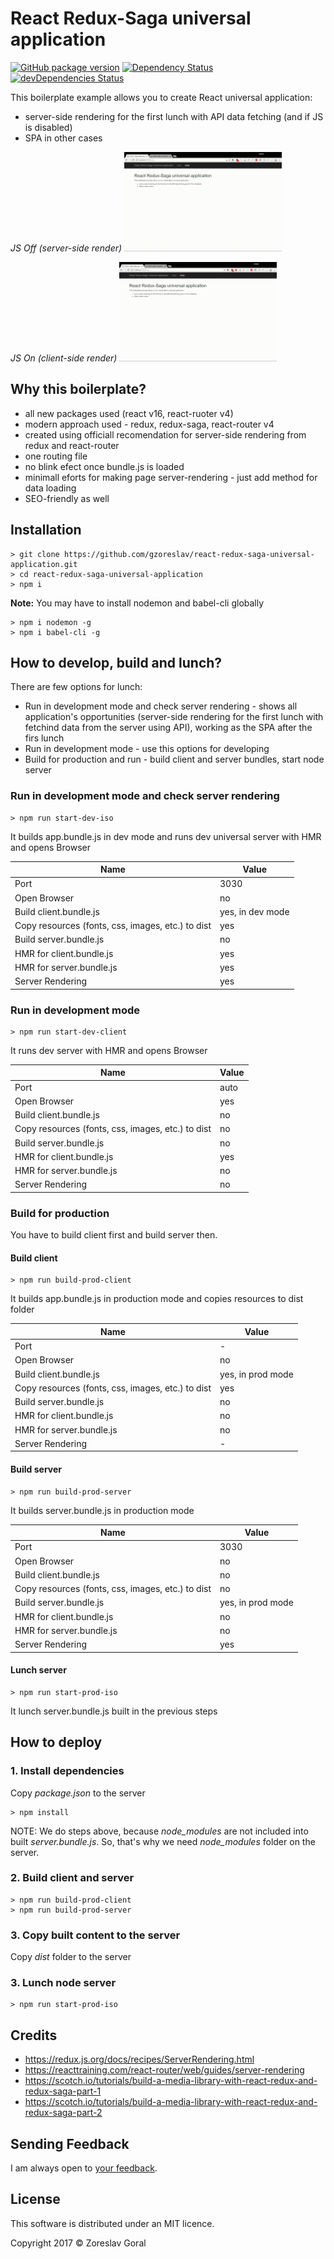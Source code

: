 # React Redux-Saga universal application

[![GitHub package version](https://img.shields.io/github/package-json/v/gzoreslav/react-redux-saga-universal-application.svg)]()
[![Dependency Status](https://david-dm.org/gzoreslav/react-redux-saga-universal-application.svg)](https://david-dm.org/gzoreslav/react-redux-saga-universal-application)
[![devDependencies Status](https://david-dm.org/gzoreslav/react-redux-saga-universal-application/dev-status.svg)](https://david-dm.org/gzoreslav/react-redux-saga-universal-application?type=dev)

This boilerplate example allows you to create React universal application:

* server-side rendering for the first lunch with API data fetching (and if JS is disabled)
* SPA in other cases

*JS Off (server-side render)*
<img src="screenshots/javascript-off.gif?raw=true" width="50%">

*JS On (client-side render)*
<img src="screenshots/javascript-on.gif?raw=true" width="50%">

## Why this boilerplate?

* all new packages used (react v16, react-ruoter v4)
* modern approach used - redux, redux-saga, react-router v4
* created using officiall recomendation for server-side rendering from redux and react-router
* one routing file
* no blink efect once bundle.js is loaded
* minimall eforts for making page server-rendering - just add method for data loading
* SEO-friendly as well

## Installation

```shell
> git clone https://github.com/gzoreslav/react-redux-saga-universal-application.git
> cd react-redux-saga-universal-application
> npm i
```

**Note:** You may have to install nodemon and babel-cli globally

```shell
> npm i nodemon -g
> npm i babel-cli -g
```


## How to develop, build and lunch?

There are few options for lunch:

* Run in development mode and check server rendering - shows all application's opportunities (server-side rendering for the first lunch with fetchind data from the server using API), working as the SPA after the firs lunch
* Run in development mode - use this options for developing
* Build for production and run - build client and server bundles, start node server

### Run in development mode and check server rendering

```shell
> npm run start-dev-iso
```

It builds app.bundle.js in dev mode and runs dev universal server with HMR and opens Browser

| Name | Value |
|------|-------|
| Port | 3030 |
| Open Browser | no |
| Build client.bundle.js | yes, in dev mode |
| Copy resources (fonts, css, images, etc.) to dist | yes |
| Build server.bundle.js | no |
| HMR for client.bundle.js | yes |
| HMR for server.bundle.js | yes |
| Server Rendering | yes |

### Run in development mode

```shell
> npm run start-dev-client
```

It runs dev server with HMR and opens Browser

| Name | Value |
|------|-------|
| Port | auto |
| Open Browser | yes |
| Build client.bundle.js | no |
| Copy resources (fonts, css, images, etc.) to dist | no |
| Build server.bundle.js | no |
| HMR for client.bundle.js | yes |
| HMR for server.bundle.js | no |
| Server Rendering | no |

### Build for production

You have to build client first and build server then.

#### Build client

```shell
> npm run build-prod-client
```

It builds app.bundle.js in production mode and copies resources to dist folder

| Name | Value |
|------|-------|
| Port | - |
| Open Browser | no |
| Build client.bundle.js | yes, in prod mode |
| Copy resources (fonts, css, images, etc.) to dist | yes |
| Build server.bundle.js | no |
| HMR for client.bundle.js | no |
| HMR for server.bundle.js | no |
| Server Rendering | - |

#### Build server

```shell
> npm run build-prod-server
```

It builds server.bundle.js in production mode

| Name | Value |
|------|-------|
| Port | 3030 |
| Open Browser | no |
| Build client.bundle.js | no |
| Copy resources (fonts, css, images, etc.) to dist | no |
| Build server.bundle.js | yes, in prod mode |
| HMR for client.bundle.js | no |
| HMR for server.bundle.js | no |
| Server Rendering | yes |

#### Lunch server

```shell
> npm run start-prod-iso
```

It lunch server.bundle.js built in the previous steps

## How to deploy

### 1. Install dependencies

Copy *package.json* to the server

```shell
> npm install
```

NOTE: We do steps above, because _node_modules_ are not included into
built *server.bundle.js*. So, that's why we need _node_modules_ folder
on the server.

### 2. Build client and server

```shell
> npm run build-prod-client
> npm run build-prod-server
```

### 3. Copy built content to the server

Copy _dist_ folder to the server

### 3. Lunch node server

```shell
> npm run start-prod-iso
```

## Credits

* https://redux.js.org/docs/recipes/ServerRendering.html
* https://reacttraining.com/react-router/web/guides/server-rendering
* https://scotch.io/tutorials/build-a-media-library-with-react-redux-and-redux-saga-part-1
* https://scotch.io/tutorials/build-a-media-library-with-react-redux-and-redux-saga-part-2

## Sending Feedback

I am always open to [your feedback](https://github.com/gzoreslav/The-Simplest-React-Universal-Application/issues).

## License

This software is distributed under an MIT licence.

Copyright 2017 © Zoreslav Goral
